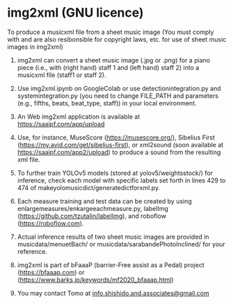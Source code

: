 # img2xml (GNU licence)
To produce a musicxml file from a sheet music image
(You must comply with and are also resibonsible for copyright laws, etc. for use of sheet music images in img2xml)

1. img2xml can convert a sheet music image (.jpg or .png) for a piano piece (i.e., with (right hand) staff 1 and (left hand) staff 2) into a musicxml file (staff1 or staff 2).
2. Use img2xml.ipynb on GoogleColab or use detectionintegration.py and systemintegration.py (you need to change FILE_PATH and parameters (e.g., fifths, beats, beat_type, staff)) in your local environment.
3. An Web img2xml application is available at https://saaipf.com/app/upload
4. Use, for instance, MuseScore (https://musescore.org/), Sibelius First (https://my.avid.com/get/sibelius-first), or xml2sound (soon available at https://saaipf.com/app2/upload) to produce a sound from the resulting xml file.

5. To further train YOLOv5 models (stored at yolov5/weightsstock/) for inference, check each model with specific labels set forth in lines 429 to 474 of makeyolomusicdict/generatedictforxml.py.
6. Each measure training and test data can be created by using enlargemeasures/enkargeeachmeasure.py, labelImg (https://github.com/tzutalin/labelImg), and roboflow (https://roboflow.com).

7. Actual inference results of two sheet music images are provided in musicdata/menuetBach/ or musicdata/sarabandePhotoInclined/ for your reference.

8. img2xml is part of bFaaaP (barrier-Free assist as a Pedal) project (https://bfaaap.com) or (https://www.barks.jp/keywords/mf2020_bfaaap.html)

9. You may contact Tomo at info.shishido.and.associates@gmail.com

 

